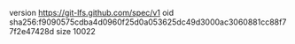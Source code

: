 version https://git-lfs.github.com/spec/v1
oid sha256:f9090575cdba4d0960f25d0a053625dc49d3000ac3060881cc88f77f2e47428d
size 10022
